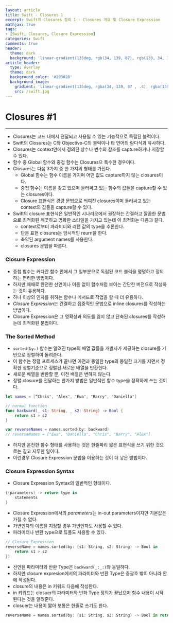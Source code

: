 ```yaml
---
layout: article
title: Swift - Closures 1
excerpt: Swift의 Closures 정리 1 - Closures 개요 및 Closure Expression
mathjax: true
tags:
- [Swift, Closures, Closure Expression]
categories: Swift
comments: true
header:
  theme: dark
  background: 'linear-gradient(135deg, rgb(34, 139, 87), rgb(139, 34, 139))'
article_header:
  type: overlay
  theme: dark
  background_color: '#203028'
  background_image:
    gradient: 'linear-gradient(135deg, rgba(34, 139, 87 , .4), rgba(139, 34, 139, .4))'
    src: /swift.jpg
---
```


# Closures #1

---

- Closures는 코드 내에서 전달되고 사용될 수 있는 기능적으로 독립된 블럭이다.
- Swift의 Closures는 C와 Objective-C의 블럭이나 타 언어의 람다식과 유사하다.
- Closures는 context안에서 정의된 상수나 변수의 참조를 capture하거나 저장할 수 있다.
- 함수 중 Global 함수와 중첩 함수는 Closures으 특수한 경우이다.
- Closures는 다음 3가지 중 한 가지의 형태를 가진다.
  - Global 함수는 함수 이름을 가지며 어떤 값도 capture하지 않는 closures이다.
  - 중첩 함수는 이름을 갖고 있으며 둘러싸고 있는 함수의 값들을 capture할 수 있는 closures이다.
  - Closure 표현식은 경량 문법으로 씌여진 closures이며 둘러싸고 있는 context의 값들을  capture할 수 있다.
- Swift의 closure 표현식은 일반적인 시나리오에서 권장하는 간결하고 깔끔한 문법으로 최적화된 깨끗하고 명확한 스타일을 가지고 있는데 이 최적화는 다음과 같다.
  - context로부터 파라미터와 리턴 값의 type을 추론한다.
  - 단문 표현 closures는 암시적인 reurn을 한다.
  - 축약된 argument names를 사용한다.
  - closures 문법을 따른다.

### Closure Expression
- 중첩 함수는 커다란 함수 안에서 그 일부분으로 독립된 코드 블럭을 명명하고 정의하는 편리한 방법이다.
- 하지만 때때로 완전한 선언이나 이름 없이 함수처럼 보이는 간단한 버전으로 작성하는 것이 유용하다.
- 하나 이상의 인자를 취하는 함수나 메서드로 작업을 할 때 더 유용하다.
-  *Closure Expression*는 간결하고 집중적인 문법으로 inline closures를 작성하는 방법이다.
- Closure Expression은 그 명확성과 의도를 잃지 않고 단축된 closures를 작성하는데 최적화된 문법이다.

### The Sorted Method
- `sorted(by:)`  함수는 알려진 type의 배열 값들을 개발자가 제공하는 closure를 기반으로 정렬하여 돌려준다.
- 이 함수는 정렬 프로세스가 끝나면 이전과 동일한 type의 동일한 크기를 지면서 정확한 정렬기준으로 정렬된 새로운 배열을 반환한다.
- 새로운 배열을 반환할 뿐, 이전 배열은 변하지 않는다.
- 정렬 closure를 전달하는 한가지 방법은 일반적인 함수 type을 정확하게 쓰는 것이다.

```swift
let names = [“Chris", "Alex", "Ewa", "Barry", "Daniella"]

// normal function
func backward(_ s1: String, _ s2: String) -> Bool {
	return s1 > s2
}

var reverseNames = names.sorted(by: backward)
// reverseNames = ["Ewa", "Daniella", "Chris", "Barry", "Alex"]
```


- 하지만 온전한 함수 형태를 사용하는 것은 한줄짜리 짧은 표현식을 쓰기 위한 것으로는 길고 지루한 일이다.
- 이런경우 Closure Expression 문법을 이용하는 것이 더 낳은 방법이다.

### Closure Expression Syntax
-  Closure Expression Syntax의 일반적인 형태이다.

```swift
{(parameters) -> return type in
	statements
}
```

- Closure Expression에서의 *parameters*는 in-out parameters이지만 기본값은 가질 수 없다.
- 가변인자의 이름을 지정할 경우 가변인자도 사용할 수 있다.
- 파라미터나 반환 type으로 튜플도 사용할 수 있다.

```swift
// Closure Expression
reverseName = names.sorted(by: {s1: String, s2: String) -> Bool in
	return s1 > s2
})
```

- 선언된 파라미터와 반환 Type은 `backward(_:_:)`와 동일하다.
- 하지만 closure expresion에서의 파라미터와 반환 Type은 중괄호 밖이 아니라 안에 작성된다.
- closure의 내용은 in 키워드 다음에 작성한다.
- in 키워드는 closuer의 파라미터와 반화 Type 정의가 끝났으며 함수 내용이 시작된다는 것을 알려준다.
- closuer는 내용이 짧아 보통은 한줄로 쓰기도 한다.

```swift
reverseName = names.sorted(by: {s1: String, s2: String) -> Bool in return s1 > s2 })
```
